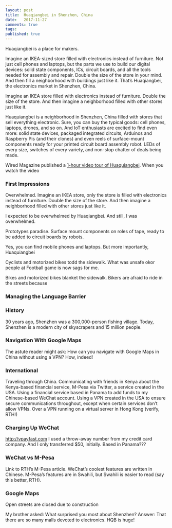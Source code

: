 ```yaml
---
layout: post
title:  Huaqiangbei in Shenzhen, China
date:   2017-11-27
comments: true
tags: 
published: true
---
```

Huaqiangbei is a place for makers.

Imagine an IKEA-sized store filled with electronics instead of furniture. Not just cell phones and laptops, but the parts we use to build our digital devices: solid state components, ICs, circuit boards, and all the tools needed for assembly and repair. Double the size of the store in your mind. And then fill a neighborhood with buildings just like it. That’s Huaqiangbei, the electronics market in Shenzhen, China.

Imagine an IKEA store filled with electronics instead of furniture. Double the size of the store. And then imagine a neighborhood filled with other stores just like it.

Huaquiangbei is a neighborhood in Shenzhen, China filled with stores that sell everything electronic. Sure, you can buy the typical goods: cell phones, laptops, drones, and so on. And IoT enthusiasts are excited to find even more: solid state devices, packaged integrated circuits, Arduinos and Raspberry Pis (and their clones) and even reels of surface-mount components ready for your printed circuit board assembly robot. LEDs of every size, switches of every variety, and non-stop chatter of deals being made.

Wired Magazine published a [1-hour video tour of Huaquiangbei](https://www.youtube.com/watch?v=SGJ5cZnoodY&list=PLOnWKC1gI_OMDuVNC0l27FZ2xJUX5UTkg&index=7). When you watch the video

### First Impressions
Overwhelmed.
Imagine an IKEA store, only the store is filled with electronics instead of furniture. Double the size of the store. And then imagine a neighborhood filled with other stores just like it.

I expected to be overwhelmed by Huaqiangbei. And still, I was overwhelmed.

Prototypes paradise. 
Surface mount components on roles of tape, ready to be added to circuit boards by robots.  

Yes, you can find mobile phones and laptops. But more importantly, Huaquiangbei 

Cyclists and motorized bikes todd the sidewalk. What was unsafe okor people at Football game is now sags for me. 

Bikes and motorized bikes blanket the sidewalk. Bikers are afraid to ride in the streets because  

### Managing the Language Barrier


### History
30 years ago, Shenzhen was a 300,000-person fishing village. Today, Shenzhen is a modern city of skyscrapers and 15 million people.

### Navigation With Google Maps

The astute reader might ask: How can you navigate with Google Maps in China without using a VPN? How, indeed!

### International
Traveling through China.
Communicating with friends in Kenya about the Kenya-based financial service, M-Pesa via Twitter, a service created in the USA.
Using a financial service based in Panama to add funds to my Chinese-based WeChat account.
Using a VPN created in the USA to ensure secure communications throughout, except when certain services don’t allow VPNs.
Over a VPN running on a virtual server in Hong Kong (verify, RTH!)

### Charging Up WeChat

http://vpayfast.com
I used a throw-away number from my credit card company. And I only transferred $50, initially.
Based in Panama???

### WeChat vs M-Pesa

Link to RTH’s M-Pesa article.
WeChat’s coolest features are written in Chinese. M-Pesa’s features are in Swahili, but Swahili is easier to read (say this better, RTH).


### Google Maps
Open streets are closed due to construction 

My brother asked: What surprised you most about Shenzhen?
Answer: That there are so many malls devoted to electronics. HQB is huge!



